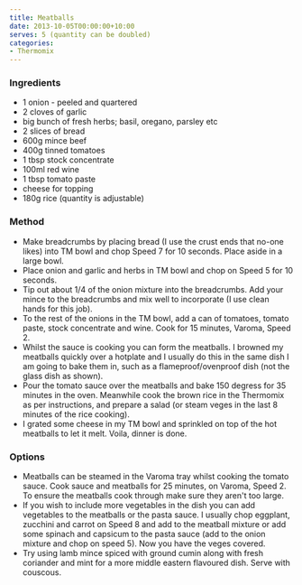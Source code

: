 ```yaml
---
title: Meatballs
date: 2013-10-05T00:00:00+10:00
serves: 5 (quantity can be doubled)
categories:
- Thermomix
---
```










### Ingredients

* 1 onion - peeled and quartered 
* 2 cloves of garlic 
* big bunch of fresh herbs; basil, oregano, parsley etc 
* 2 slices of bread 
* 600g mince beef 
* 400g tinned tomatoes 
* 1 tbsp stock concentrate 
* 100ml red wine 
* 1 tbsp tomato paste 
* cheese for topping 
* 180g rice (quantity is adjustable) 

### Method

* Make breadcrumbs by placing bread (I use the crust ends that no-one likes) into TM bowl and chop Speed 7 for 10 seconds. Place aside in a large bowl.
* Place onion and garlic and herbs in TM bowl and chop on Speed 5 for 10 seconds.
* Tip out about 1/4 of the onion mixture into the breadcrumbs.  Add your mince to the breadcrumbs and mix well to incorporate (I use clean hands for this job).
* To the rest of the onions in the TM bowl, add a can of tomatoes,  tomato paste, stock concentrate and wine.  Cook for 15 minutes, Varoma, Speed 2.
* Whilst the sauce is cooking you can form the meatballs.  I browned my meatballs quickly over a hotplate and I usually do this in the same dish I am going to bake them in, such as a flameproof/ovenproof dish (not the glass dish as shown).
* Pour the tomato sauce over the meatballs and bake 150 degress for 35 minutes in the oven.  Meanwhile cook the brown rice in the Thermomix as per instructions, and prepare a salad (or steam veges in the last 8 minutes of the rice cooking).  
* I grated some cheese in my TM bowl and sprinkled on top of the hot meatballs to let it melt.  Voila, dinner is done.

### Options

* Meatballs can be steamed in the Varoma tray whilst cooking the tomato sauce.  Cook sauce and meatballs for 25 minutes, on Varoma, Speed 2. To ensure the meatballs cook through make sure they aren't too large. 
* If you wish to include more vegetables in the dish you can add vegetables to the meatballs or the pasta sauce. I usually chop eggplant, zucchini and carrot on Speed 8 and add to the meatball mixture or add some spinach and capsicum  to the pasta sauce (add to the onion mixture and chop on speed 5).  Now you have the veges covered. 
* Try using lamb mince spiced with ground cumin along with fresh coriander and mint for a more middle eastern flavoured dish.  Serve with couscous.
